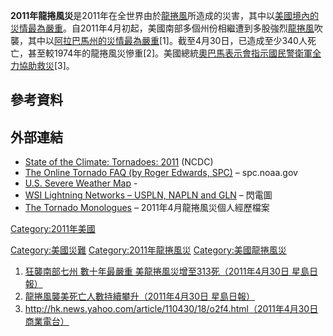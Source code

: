 **2011年龍捲風災**是2011年在全世界由於[龍捲風](../Page/龍捲風.md "wikilink")所造成的災害，其中以[美國境內的災情最為嚴重](https://zh.wikipedia.org/wiki/美國 "wikilink")。自2011年4月初起，美國南部多個州份相繼遭到多股強烈[龍捲風](../Page/龍捲風.md "wikilink")吹襲，其中以[阿拉巴馬州的災情最為嚴重](https://zh.wikipedia.org/wiki/阿拉巴馬州 "wikilink")\[1\]。截至4月30日，已造成至少340人死亡，甚至較1974年的龍捲風災慘重\[2\]。美國總統[奧巴馬表示會指示國民警衛軍全力協助救災](https://zh.wikipedia.org/wiki/奧巴馬 "wikilink")\[3\]。

## 參考資料

## 外部連結

  - [State of the Climate: Tornadoes: 2011](http://www.ncdc.noaa.gov/sotc/tornadoes/2011) (NCDC)
  - [The Online Tornado FAQ (by Roger Edwards, SPC)](http://www.spc.noaa.gov/faq/tornado/) – spc.noaa.gov
  - [U.S. Severe Weather Map](http://www.wunderground.com/severe.asp) -
  - [WSI Lightning Networks – USPLN, NAPLN and GLN](http://www.uspln.com/index2.html) – 閃電圖
  - [The Tornado Monologues](https://web.archive.org/web/20111204032308/http://www.tornadomonologues.com/) – 2011年4月龍捲風災個人經歷檔案

[Category:2011年美國](https://zh.wikipedia.org/wiki/Category:2011年美國 "wikilink")

[Category:美國災難](https://zh.wikipedia.org/wiki/Category:美國災難 "wikilink") [Category:2011年龍捲風災](https://zh.wikipedia.org/wiki/Category:2011年龍捲風災 "wikilink") [Category:美國龍捲風災](https://zh.wikipedia.org/wiki/Category:美國龍捲風災 "wikilink")

1.  [狂襲南部七州 數十年最嚴重 美龍捲風災增至313死（2011年4月30日 星島日報）](http://hk.news.yahoo.com/article/110429/3/o28e.html)
2.  [龍捲風襲美死亡人數持續攀升（2011年4月30日 星島日報）](http://hk.news.yahoo.com/article/110430/3/o2fx.html)
3.  [<http://hk.news.yahoo.com/article/110430/18/o2f4.html（2011年4月30日> 商業電台）](http://hk.news.yahoo.com/article/110430/18/o2f4.html)